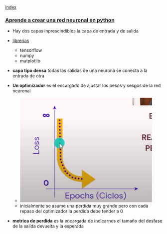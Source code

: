 [index](../readme.md)

### [Aprende a crear una red neuronal en python](https://youtu.be/cDMoaMnbQUc?t=57)
- Hay dos capas inprescindibles la capa de entrada y de salida
- [librerias](https://youtu.be/cDMoaMnbQUc?t=691)
  - tensorflow
  - numpy
  - matplotlib

- **capa tipo densa** todas las salidas de una neurona se conecta a la entrada de otra
- **Un optimizador** es el encargado de ajustar los pesos y sesgos de la red neuronal
  - ![Flecha amarilla con optimizador](images/optimizador.png)
  - inicialmente se asume una perdida muy grande pero con cada repaso del optimizador la perdida debe tender a 0
- **metrica de perdida** es la encargada de indicarnos el tamaño del desfase de la salida devuelta y la esperada

